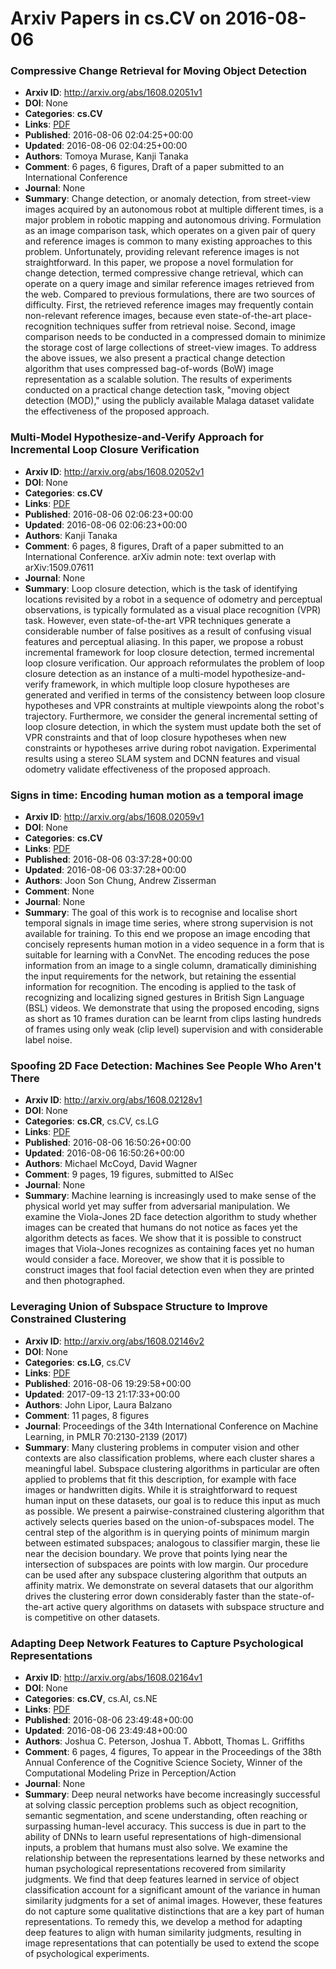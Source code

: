 # Arxiv Papers in cs.CV on 2016-08-06
### Compressive Change Retrieval for Moving Object Detection
- **Arxiv ID**: http://arxiv.org/abs/1608.02051v1
- **DOI**: None
- **Categories**: **cs.CV**
- **Links**: [PDF](http://arxiv.org/pdf/1608.02051v1)
- **Published**: 2016-08-06 02:04:25+00:00
- **Updated**: 2016-08-06 02:04:25+00:00
- **Authors**: Tomoya Murase, Kanji Tanaka
- **Comment**: 6 pages, 6 figures, Draft of a paper submitted to an International
  Conference
- **Journal**: None
- **Summary**: Change detection, or anomaly detection, from street-view images acquired by an autonomous robot at multiple different times, is a major problem in robotic mapping and autonomous driving. Formulation as an image comparison task, which operates on a given pair of query and reference images is common to many existing approaches to this problem. Unfortunately, providing relevant reference images is not straightforward. In this paper, we propose a novel formulation for change detection, termed compressive change retrieval, which can operate on a query image and similar reference images retrieved from the web. Compared to previous formulations, there are two sources of difficulty. First, the retrieved reference images may frequently contain non-relevant reference images, because even state-of-the-art place-recognition techniques suffer from retrieval noise. Second, image comparison needs to be conducted in a compressed domain to minimize the storage cost of large collections of street-view images. To address the above issues, we also present a practical change detection algorithm that uses compressed bag-of-words (BoW) image representation as a scalable solution. The results of experiments conducted on a practical change detection task, "moving object detection (MOD)," using the publicly available Malaga dataset validate the effectiveness of the proposed approach.



### Multi-Model Hypothesize-and-Verify Approach for Incremental Loop Closure Verification
- **Arxiv ID**: http://arxiv.org/abs/1608.02052v1
- **DOI**: None
- **Categories**: **cs.CV**
- **Links**: [PDF](http://arxiv.org/pdf/1608.02052v1)
- **Published**: 2016-08-06 02:06:23+00:00
- **Updated**: 2016-08-06 02:06:23+00:00
- **Authors**: Kanji Tanaka
- **Comment**: 6 pages, 8 figures, Draft of a paper submitted to an International
  Conference. arXiv admin note: text overlap with arXiv:1509.07611
- **Journal**: None
- **Summary**: Loop closure detection, which is the task of identifying locations revisited by a robot in a sequence of odometry and perceptual observations, is typically formulated as a visual place recognition (VPR) task. However, even state-of-the-art VPR techniques generate a considerable number of false positives as a result of confusing visual features and perceptual aliasing. In this paper, we propose a robust incremental framework for loop closure detection, termed incremental loop closure verification. Our approach reformulates the problem of loop closure detection as an instance of a multi-model hypothesize-and-verify framework, in which multiple loop closure hypotheses are generated and verified in terms of the consistency between loop closure hypotheses and VPR constraints at multiple viewpoints along the robot's trajectory. Furthermore, we consider the general incremental setting of loop closure detection, in which the system must update both the set of VPR constraints and that of loop closure hypotheses when new constraints or hypotheses arrive during robot navigation. Experimental results using a stereo SLAM system and DCNN features and visual odometry validate effectiveness of the proposed approach.



### Signs in time: Encoding human motion as a temporal image
- **Arxiv ID**: http://arxiv.org/abs/1608.02059v1
- **DOI**: None
- **Categories**: **cs.CV**
- **Links**: [PDF](http://arxiv.org/pdf/1608.02059v1)
- **Published**: 2016-08-06 03:37:28+00:00
- **Updated**: 2016-08-06 03:37:28+00:00
- **Authors**: Joon Son Chung, Andrew Zisserman
- **Comment**: None
- **Journal**: None
- **Summary**: The goal of this work is to recognise and localise short temporal signals in image time series, where strong supervision is not available for training.   To this end we propose an image encoding that concisely represents human motion in a video sequence in a form that is suitable for learning with a ConvNet. The encoding reduces the pose information from an image to a single column, dramatically diminishing the input requirements for the network, but retaining the essential information for recognition.   The encoding is applied to the task of recognizing and localizing signed gestures in British Sign Language (BSL) videos. We demonstrate that using the proposed encoding, signs as short as 10 frames duration can be learnt from clips lasting hundreds of frames using only weak (clip level) supervision and with considerable label noise.



### Spoofing 2D Face Detection: Machines See People Who Aren't There
- **Arxiv ID**: http://arxiv.org/abs/1608.02128v1
- **DOI**: None
- **Categories**: **cs.CR**, cs.CV, cs.LG
- **Links**: [PDF](http://arxiv.org/pdf/1608.02128v1)
- **Published**: 2016-08-06 16:50:26+00:00
- **Updated**: 2016-08-06 16:50:26+00:00
- **Authors**: Michael McCoyd, David Wagner
- **Comment**: 9 pages, 19 figures, submitted to AISec
- **Journal**: None
- **Summary**: Machine learning is increasingly used to make sense of the physical world yet may suffer from adversarial manipulation. We examine the Viola-Jones 2D face detection algorithm to study whether images can be created that humans do not notice as faces yet the algorithm detects as faces. We show that it is possible to construct images that Viola-Jones recognizes as containing faces yet no human would consider a face. Moreover, we show that it is possible to construct images that fool facial detection even when they are printed and then photographed.



### Leveraging Union of Subspace Structure to Improve Constrained Clustering
- **Arxiv ID**: http://arxiv.org/abs/1608.02146v2
- **DOI**: None
- **Categories**: **cs.LG**, cs.CV
- **Links**: [PDF](http://arxiv.org/pdf/1608.02146v2)
- **Published**: 2016-08-06 19:29:58+00:00
- **Updated**: 2017-09-13 21:17:33+00:00
- **Authors**: John Lipor, Laura Balzano
- **Comment**: 11 pages, 8 figures
- **Journal**: Proceedings of the 34th International Conference on Machine
  Learning, in PMLR 70:2130-2139 (2017)
- **Summary**: Many clustering problems in computer vision and other contexts are also classification problems, where each cluster shares a meaningful label. Subspace clustering algorithms in particular are often applied to problems that fit this description, for example with face images or handwritten digits. While it is straightforward to request human input on these datasets, our goal is to reduce this input as much as possible. We present a pairwise-constrained clustering algorithm that actively selects queries based on the union-of-subspaces model. The central step of the algorithm is in querying points of minimum margin between estimated subspaces; analogous to classifier margin, these lie near the decision boundary. We prove that points lying near the intersection of subspaces are points with low margin. Our procedure can be used after any subspace clustering algorithm that outputs an affinity matrix. We demonstrate on several datasets that our algorithm drives the clustering error down considerably faster than the state-of-the-art active query algorithms on datasets with subspace structure and is competitive on other datasets.



### Adapting Deep Network Features to Capture Psychological Representations
- **Arxiv ID**: http://arxiv.org/abs/1608.02164v1
- **DOI**: None
- **Categories**: **cs.CV**, cs.AI, cs.NE
- **Links**: [PDF](http://arxiv.org/pdf/1608.02164v1)
- **Published**: 2016-08-06 23:49:48+00:00
- **Updated**: 2016-08-06 23:49:48+00:00
- **Authors**: Joshua C. Peterson, Joshua T. Abbott, Thomas L. Griffiths
- **Comment**: 6 pages, 4 figures, To appear in the Proceedings of the 38th Annual
  Conference of the Cognitive Science Society, Winner of the Computational
  Modeling Prize in Perception/Action
- **Journal**: None
- **Summary**: Deep neural networks have become increasingly successful at solving classic perception problems such as object recognition, semantic segmentation, and scene understanding, often reaching or surpassing human-level accuracy. This success is due in part to the ability of DNNs to learn useful representations of high-dimensional inputs, a problem that humans must also solve. We examine the relationship between the representations learned by these networks and human psychological representations recovered from similarity judgments. We find that deep features learned in service of object classification account for a significant amount of the variance in human similarity judgments for a set of animal images. However, these features do not capture some qualitative distinctions that are a key part of human representations. To remedy this, we develop a method for adapting deep features to align with human similarity judgments, resulting in image representations that can potentially be used to extend the scope of psychological experiments.



